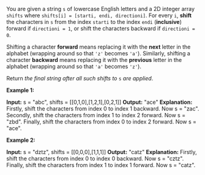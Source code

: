 You are given a string  `s`  of lowercase English letters and a 2D integer array  `shifts`  where  `shifts[i] = [starti, endi, directioni]`. For every  `i`,  **shift**  the characters in  `s`  from the index  `starti`  to the index  `endi`  (**inclusive**) forward if  `directioni = 1`, or shift the characters backward if  `directioni = 0`.

Shifting a character  **forward**  means replacing it with the  **next**  letter in the alphabet (wrapping around so that  `'z'`  becomes  `'a'`). Similarly, shifting a character  **backward**  means replacing it with the  **previous**  letter in the alphabet (wrapping around so that  `'a'`  becomes  `'z'`).

Return  _the final string after all such shifts to_ `s` _are applied_.

**Example 1:**

**Input:** s = "abc", shifts = [[0,1,0],[1,2,1],[0,2,1]]
**Output:** "ace"
**Explanation:** Firstly, shift the characters from index 0 to index 1 backward. Now s = "zac".
Secondly, shift the characters from index 1 to index 2 forward. Now s = "zbd".
Finally, shift the characters from index 0 to index 2 forward. Now s = "ace".

**Example 2:**

**Input:** s = "dztz", shifts = [[0,0,0],[1,1,1]]
**Output:** "catz"
**Explanation:** Firstly, shift the characters from index 0 to index 0 backward. Now s = "cztz".
Finally, shift the characters from index 1 to index 1 forward. Now s = "catz".
